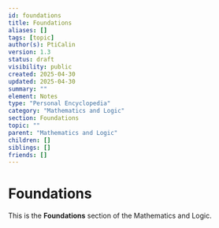 ```yaml
---
id: foundations
title: Foundations
aliases: []
tags: [topic]
author(s): PtiCalin
version: 1.3
status: draft
visibility: public
created: 2025-04-30
updated: 2025-04-30
summary: ""
element: Notes
type: "Personal Encyclopedia"
category: "Mathematics and Logic"
section: Foundations
topic: ""
parent: "Mathematics and Logic"
children: []
siblings: []
friends: []
---
```

# Foundations

This is the **Foundations** section of the Mathematics and Logic.
